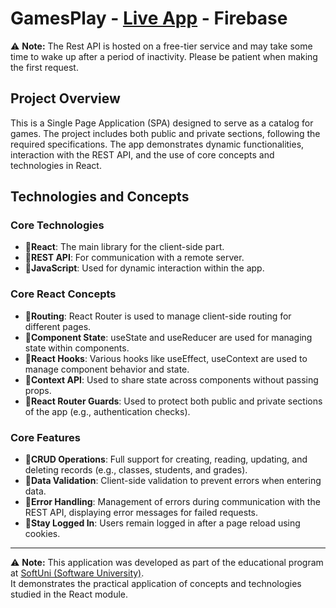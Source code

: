 # GamesPlay - [Live App](https://gamesplay-54b41.web.app/) - Firebase

⚠️ **Note:** The Rest API is hosted on a free-tier service and may take some time to wake up after a period of inactivity. Please be patient when making the first request.

## Project Overview

This is a Single Page Application (SPA) designed to serve as a catalog for games. The project includes both public and private sections, following the required specifications. The app demonstrates dynamic functionalities, interaction with the REST API, and the use of core concepts and technologies in React.

## Technologies and Concepts

### Core Technologies

-   📌**React**: The main library for the client-side part.
-   📌**REST API**: For communication with a remote server.
-   📌**JavaScript**: Used for dynamic interaction within the app.

### Core React Concepts

-   📌**Routing**: React Router is used to manage client-side routing for different pages.
-   📌**Component State**: useState and useReducer are used for managing state within components.
-   📌**React Hooks**: Various hooks like useEffect, useContext are used to manage component behavior and state.
-   📌**Context API**: Used to share state across components without passing props.
-   📌**React Router Guards**: Used to protect both public and private sections of the app (e.g., authentication checks).

### Core Features

-   📌**CRUD Operations**: Full support for creating, reading, updating, and deleting records (e.g., classes, students, and grades).
-   📌**Data Validation**: Client-side validation to prevent errors when entering data.
-   📌**Error Handling**: Management of errors during communication with the REST API, displaying error messages for failed requests.
-   📌**Stay Logged In**: Users remain logged in after a page reload using cookies.

---

⚠️ **Note:** This application was developed as part of the educational program at [SoftUni (Software University)](https://softuni.bg).  
It demonstrates the practical application of concepts and technologies studied in the React module.
